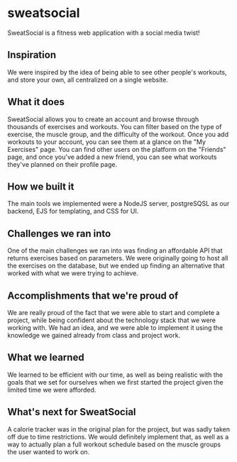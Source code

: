 # sweatsocial
SweatSocial is a fitness web application with a social media twist!

## Inspiration
We were inspired by the idea of being able to see other people's workouts, and store your own, all centralized on a single website.
## What it does
SweatSocial allows you to create an account and browse through thousands of exercises and workouts. You can filter based on the type of exercise, the muscle group, and the difficulty of the workout. Once you add workouts to your account, you can see them at a glance on the "My Exercises" page. You can find other users on the platform on the "Friends" page, and once you've added a new friend, you can see what workouts they've planned on their profile page.
## How we built it
The main tools we implemented were a NodeJS server, postgreSQSL as our backend, EJS for templating, and CSS for UI. 
## Challenges we ran into
One of the main challenges we ran into was finding an affordable API that returns exercises based on parameters. We were originally going to host all the exercises on the database, but we ended up finding an alternative that worked with what we were trying to achieve.
## Accomplishments that we're proud of
We are really proud of the fact that we were able to start and complete a project, while being confident about the technology stack that we were working with. We had an idea, and we were able to implement it using the knowledge we gained already from class and project work.
## What we learned
We learned to be efficient with our time, as well as being realistic with the goals that we set for ourselves when we first started the project given the limited time we were afforded. 
## What's next for SweatSocial
A calorie tracker was in the original plan for the project, but was sadly taken off due to time restrictions. We would definitely implement that, as well as a way to actually plan a full workout schedule based on the muscle groups the user wanted to work on. 
